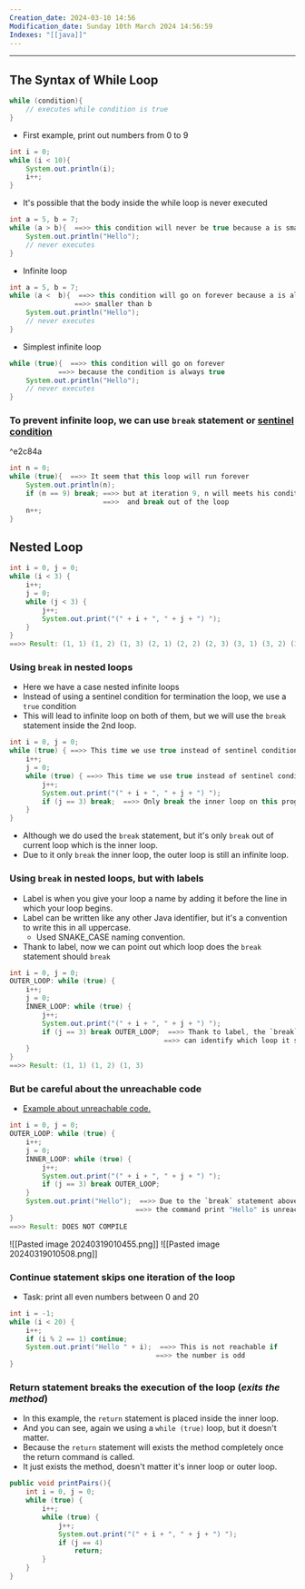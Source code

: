 ```yaml
---
Creation_date: 2024-03-10 14:56
Modification_date: Sunday 10th March 2024 14:56:59
Indexes: "[[java]]"
---
```


----

## The Syntax of While Loop

```java
while (condition){
	// executes while condition is true
}
```

- First example, print out numbers from 0 to 9
```java
int i = 0;
while (i < 10){
	System.out.println(i);
	i++;
}
```

- It's possible that the body inside the while loop is never executed
```java
int a = 5, b = 7;
while (a > b){  ==>> this condition will never be true because a is smaller then b
	System.out.println("Hello");
	// never executes
}
```

- Infinite loop
```java
int a = 5, b = 7;
while (a <  b){  ==>> this condition will go on forever because a is always 
				==>> smaller than b
	System.out.println("Hello");
	// never executes
}
```

- Simplest infinite loop
```java
while (true){  ==>> this condition will go on forever 
			==>> because the condition is always true
	System.out.println("Hello");
	// never executes
}
```

### To prevent infinite loop, we can use `break` statement or [sentinel condition](https://en.wikipedia.org/wiki/Sentinel_value)

^e2c84a

```java
int n = 0;
while (true){  ==>> It seem that this loop will run forever
	System.out.println(n);
	if (n == 9) break; ==>> but at iteration 9, n will meets his condition
					   ==>>  and break out of the loop
	n++;
}
```

## Nested Loop

```java
int i = 0, j = 0;
while (i < 3) {
	i++;
	j = 0;
	while (j < 3) { 
		j++;
		System.out.print("(" + i + ", " + j + ") ");
	}
}
==>> Result: (1, 1) (1, 2) (1, 3) (2, 1) (2, 2) (2, 3) (3, 1) (3, 2) (3, 3) 
```

### Using `break` in nested loops

- Here we have a case nested infinite loops  
- Instead of using a sentinel condition for termination the loop, we use a `true` condition
- This will lead to infinite loop on both of them, but we will use the `break` statement inside the 2nd loop.

```java
int i = 0, j = 0;
while (true) { ==>> This time we use true instead of sentinel condition
	i++;
	j = 0;
	while (true) { ==>> This time we use true instead of sentinel condition
		j++;
		System.out.print("(" + i + ", " + j + ") ");
		if (j == 3) break;  ==>> Only break the inner loop on this program
	}
}
```
- Although we do used the `break` statement, but it's only `break` out of current loop which is the inner loop.
- Due to it only `break` the inner loop, the outer loop is still an infinite loop.

### Using `break` in nested loops, but with labels

- Label is when you give your loop a name by adding it before the line in which your loop begins. 
- Label can be written like any other Java identifier, but it's a convention to write this in all uppercase.
	- Used SNAKE_CASE naming convention.
- Thank to label, now we can point out which loop does the `break` statement should `break`
```java
int i = 0, j = 0;
OUTER_LOOP: while (true) { 
	i++;
	j = 0;
	INNER_LOOP: while (true) { 
		j++;
		System.out.print("(" + i + ", " + j + ") ");
		if (j == 3) break OUTER_LOOP;  ==>> Thank to label, the `break` statement
		                              ==>> can identify which loop it should break
	}
}
==>> Result: (1, 1) (1, 2) (1, 3)
```

### But be careful about the unreachable code

- [Example about unreachable code.](https://www.baeldung.com/java-unreachable-statements)

```java
int i = 0, j = 0;
OUTER_LOOP: while (true) { 
	i++;
	j = 0;
	INNER_LOOP: while (true) { 
		j++;
		System.out.print("(" + i + ", " + j + ") ");
		if (j == 3) break OUTER_LOOP;
	}
	System.out.print("Hello");  ==>> Due to the `break` statement above
		                       ==>> the command print "Hello" is unreachable
}
==>> Result: DOES NOT COMPILE
```

![[Pasted image 20240319010455.png]]
![[Pasted image 20240319010508.png]]

### Continue statement skips one iteration of the loop

- Task: print all even numbers between 0 and 20
```java
int i = -1;
while (i < 20) {
	i++;
	if (i % 2 == 1) continue;
	System.out.print("Hello " + i);  ==>> This is not reachable if
		                            ==>> the number is odd
}
```

### Return statement breaks the execution of the loop (*exits the method*)

- In this example, the `return` statement is placed inside the inner loop. 
- And you can see, again we using a `while (true)` loop, but it doesn't matter.
- Because the `return` statement will exists the method completely once the return command is called.
- It just exists the method, doesn't matter it's inner loop or outer loop.

```java
public void printPairs(){
	int i = 0, j = 0;
	while (true) { 
		i++;
		while (true) { 
			j++;
			System.out.print("(" + i + ", " + j + ") ");
			if (j == 4)
				return;
		}	
	}
}
```